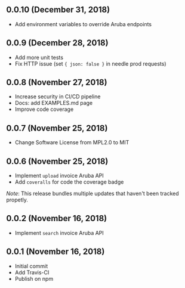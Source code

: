 ## 0.0.10 (December 31, 2018)

* Add environment variables to override Aruba endpoints

## 0.0.9 (December 28, 2018)

* Add more unit tests
* Fix HTTP issue (set `{ json: false }` in needle prod requests)

## 0.0.8 (November 27, 2018)

* Increase security in CI/CD pipeline
* Docs: add EXAMPLES.md page
* Improve code coverage

## 0.0.7 (November 25, 2018)

* Change Software License from MPL2.0 to MIT

## 0.0.6 (November 25, 2018)

* Implement `upload` invoice Aruba API
* Add `coveralls` for code the coverage badge

_Note_: This release bundles multiple updates that haven't been tracked propetly.

## 0.0.2 (November 16, 2018)

* Implement `search` invoice Aruba API

## 0.0.1 (November 16, 2018)

* Initial commit
* Add Travis-CI
* Publish on npm
